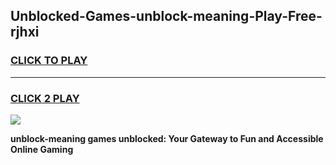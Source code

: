 
## Unblocked-Games-unblock-meaning-Play-Free-rjhxi
<h3>
<a href="https://premium76.site?title=unblock-meaning&ref=18A1">CLICK TO PLAY</a></h3>
<hr>

<h3>
<a href="https://premium76.site?title=unblock-meaning&ref=18A1">CLICK 2 PLAY</a>
  
</h3>

<a href="https://premium76.site?title=unblock-meaning&ref=18A1"><img src="https://clearcache.store/games.png"></a>


**unblock-meaning games unblocked: Your Gateway to Fun and Accessible Online Gaming**
